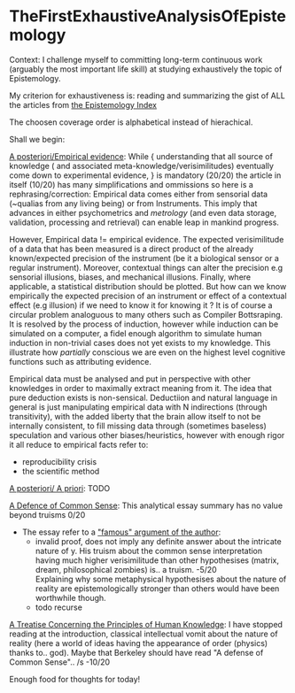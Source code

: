 # TheFirstExhaustiveAnalysisOfEpistemology

Context: I challenge myself to committing long-term continuous work (arguably the most important life skill) at studying exhaustively the topic of Epistemology.

My criterion for exhaustiveness is: reading and summarizing the gist of ALL the articles from [the Epistemology Index](https://en.wikipedia.org/wiki/Index_of_epistemology_articles)

The choosen coverage order is alphabetical instead of hierachical.

Shall we begin:

[A posteriori/Empirical evidence](https://en.wikipedia.org/wiki/Empirical_evidence):
While { understanding that all source of knowledge ( and associated meta-knowledge/verisimilitudes) eventually come down to experimental evidence, } is mandatory (20/20) the article in itself (10/20) has many simplifications and ommissions so here is a rephrasing/correction:
Empirical data comes either from sensorial data (~qualias from any living being) or from Instruments. This imply that advances in either psychometrics and *metrology* (and even data storage, validation, processing and retrieval) can enable leap in mankind progress.

However, Empirical data != empirical evidence. The expected verisimilitude of a data that has been measured is a direct product of the already known/expected precision of the instrument (be it a biological sensor or a regular instrument). Moreover, contextual things can alter the precision e.g sensorial illusions, biases, and mechanical illusions. Finally, where applicable, a statistical distribution should be plotted. 
But how can we know empirically the expected precision of an instrument or effect of a contextual effect (e.g illusion) if we need to know it for knowing it ? It is of course a circular problem analoguous to many others such as Compiler Bottsraping. It is resolved by the process of induction, however while induction can be simulated on a computer, a fidel enough algorithm to simulate human induction in non-trivial cases does not yet exists to my knowledge. This illustrate how *partially* conscious we are even on the highest level cognitive functions such as attributing evidence.

Empirical data must be analysed and put in perspective with other knowledges in order to maximally extract meaning from it.
The idea that pure deduction exists is non-sensical. Deductiion and natural language in general is just manipulating empirical data with N indirections (through transitivity), with the added liberty that the brain allow itself to not be internally consistent, to fill missing data through (sometimes baseless) speculation and various other biases/heuristics, however with enough rigor it all reduce to empirical facts
 refer to:
  * reproducibility crisis
  * the scientific method

[A posteriori/ A priori](https://en.wikipedia.org/wiki/A_priori_and_a_posteriori):
TODO

[A Defence of Common Sense](https://en.wikipedia.org/wiki/A_Defence_of_Common_Sense):
This analytical essay summary has no value beyond truisms 0/20
  * The essay refer to a ["famous" argument of the author](https://en.wikipedia.org/wiki/Here_is_one_hand):
    * invalid proof, does not imply any definite answer about the intricate nature of 
    y. His truism about the common sense      interpretation having much higher verisimilitude than other hypothesises (matrix, dream, philosophical zombies) is.. a truism. -5/20   
    Explaining why some metaphysical hypothesises about the nature of reality are epistemologically stronger than others would have been worthwhile though.
    * todo recurse

[A Treatise Concerning the Principles of Human Knowledge](https://en.wikipedia.org/wiki/A_Treatise_Concerning_the_Principles_of_Human_Knowledge):
I have stopped reading at the introduction, classical intellectual vomit about the nature of reality (here a world of ideas having the appearance of order (physics) thanks to.. god). Maybe that Berkeley should have read "A defense of Common Sense".. /s -10/20

Enough food for thoughts for today!



